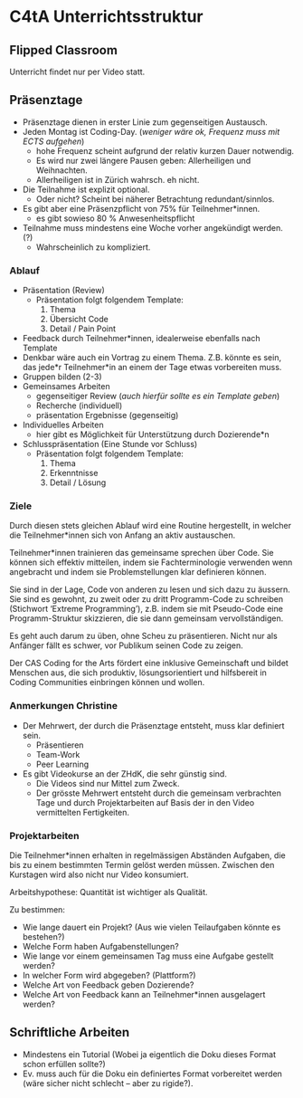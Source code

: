 # C4tA Unterrichtsstruktur

## Flipped Classroom

Unterricht findet nur per Video statt.

## Präsenztage

- Präsenztage dienen in erster Linie zum gegenseitigen Austausch.
- Jeden Montag ist Coding-Day. (*weniger wäre ok, Frequenz muss mit ECTS aufgehen*)
    - hohe Frequenz scheint aufgrund der relativ kurzen Dauer notwendig.
    - Es wird nur zwei längere Pausen geben: Allerheiligen und Weihnachten.
    - Allerheiligen ist in Zürich wahrsch. eh nicht.
- Die Teilnahme ist explizit optional.
    - Oder nicht? Scheint bei näherer Betrachtung redundant/sinnlos.
- Es gibt aber eine Präsenzpflicht von 75% für Teilnehmer\*innen.
    - es gibt sowieso 80 % Anwesenheitspflicht
- Teilnahme muss mindestens eine Woche vorher angekündigt werden. (?)
    - Wahrscheinlich zu kompliziert.

### Ablauf

- Präsentation (Review)
    - Präsentation folgt folgendem Template:
        1. Thema
        2. Übersicht Code
        3. Detail / Pain Point
- Feedback durch Teilnehmer\*innen, idealerweise ebenfalls nach Template
- Denkbar wäre auch ein Vortrag zu einem Thema. Z.B. könnte es sein, das jede\*r Teilnehmer\*in an einem der Tage etwas vorbereiten muss.
- Gruppen bilden (2-3)
- Gemeinsames Arbeiten
    - gegenseitiger Review (*auch hierfür sollte es ein Template geben*)
    - Recherche (individuell)
    - präsentation Ergebnisse (gegenseitig)
- Individuelles Arbeiten
    - hier gibt es Möglichkeit für Unterstützung durch Dozierende\*n
- Schlusspräsentation (Eine Stunde vor Schluss)
    - Präsentation folgt folgendem Template:
        1. Thema
        2. Erkenntnisse
        3. Detail / Lösung

### Ziele

Durch diesen stets gleichen Ablauf wird eine Routine hergestellt, in welcher die Teilnehmer\*innen sich von Anfang an aktiv austauschen. 

Teilnehmer\*innen trainieren das gemeinsame sprechen über Code. Sie können sich effektiv mitteilen, indem sie Fachterminologie verwenden wenn angebracht und indem sie Problemstellungen klar definieren können.

Sie sind in der Lage, Code von anderen zu lesen und sich dazu zu äussern. Sie sind es gewohnt, zu zweit oder zu dritt Programm-Code zu schreiben (Stichwort ‘Extreme Programming’), z.B. indem sie mit Pseudo-Code eine Programm-Struktur skizzieren, die sie dann gemeinsam vervollständigen.

Es geht auch darum zu üben, ohne Scheu zu präsentieren. Nicht nur als Anfänger fällt es schwer, vor Publikum seinen Code zu zeigen.

Der CAS Coding for the Arts fördert eine inklusive Gemeinschaft und bildet Menschen aus, die sich produktiv, lösungsorientiert und hilfsbereit in Coding Communities einbringen können und wollen. 

### Anmerkungen Christine

- Der Mehrwert, der durch die Präsenztage entsteht, muss klar definiert sein.
    - Präsentieren
    - Team-Work
    - Peer Learning
- Es gibt Videokurse an der ZHdK, die sehr günstig sind.
    - Die Videos sind nur Mittel zum Zweck.
    - Der grösste Mehrwert entsteht durch die gemeinsam verbrachten Tage und durch Projektarbeiten auf Basis der in den Video vermittelten Fertigkeiten.

### Projektarbeiten

Die Teilnehmer\*innen erhalten in regelmässigen Abständen Aufgaben, die bis zu einem bestimmten Termin gelöst werden müssen. Zwischen den Kurstagen wird also nicht nur Video konsumiert. 

Arbeitshypothese: Quantität ist wichtiger als Qualität.

Zu bestimmen:

- Wie lange dauert ein Projekt? (Aus wie vielen Teilaufgaben könnte es bestehen?)
- Welche Form haben Aufgabenstellungen?
- Wie lange vor einem gemeinsamen Tag muss eine Aufgabe gestellt werden?
- In welcher Form wird abgegeben? (Plattform?)
- Welche Art von Feedback geben Dozierende?
- Welche Art von Feedback kann an Teilnehmer\*innen ausgelagert werden?

## Schriftliche Arbeiten

- Mindestens ein Tutorial (Wobei ja eigentlich die Doku dieses Format schon erfüllen sollte?)
- Ev. muss auch für die Doku ein definiertes Format vorbereitet werden (wäre sicher nicht schlecht – aber zu rigide?).

